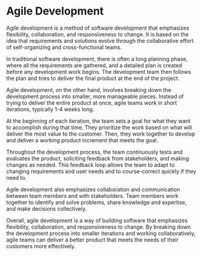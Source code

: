 # Agile Development

Agile development is a method of software development that emphasizes flexibility, collaboration, and responsiveness to change. It is based on the idea that requirements and solutions evolve through the collaborative effort of self-organizing and cross-functional teams.

In traditional software development, there is often a long planning phase, where all the requirements are gathered, and a detailed plan is created before any development work begins. The development team then follows the plan and tries to deliver the final product at the end of the project.

Agile development, on the other hand, involves breaking down the development process into smaller, more manageable pieces. Instead of trying to deliver the entire product at once, agile teams work in short iterations, typically 1-4 weeks long.

At the beginning of each iteration, the team sets a goal for what they want to accomplish during that time. They prioritize the work based on what will deliver the most value to the customer. Then, they work together to develop and deliver a working product increment that meets the goal.

Throughout the development process, the team continuously tests and evaluates the product, soliciting feedback from stakeholders, and making changes as needed. This feedback loop allows the team to adapt to changing requirements and user needs and to course-correct quickly if they need to.

Agile development also emphasizes collaboration and communication between team members and with stakeholders. Team members work together to identify and solve problems, share knowledge and expertise, and make decisions collectively.

Overall, agile development is a way of building software that emphasizes flexibility, collaboration, and responsiveness to change. By breaking down the development process into smaller iterations and working collaboratively, agile teams can deliver a better product that meets the needs of their customers more effectively.